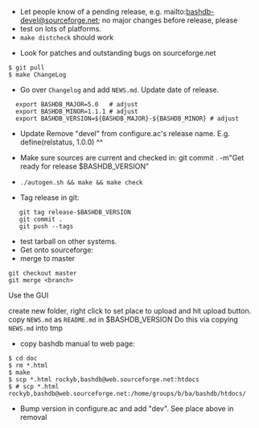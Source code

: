 * Let people know of a pending release, e.g. mailto:bashdb-devel@sourceforge.net;
  no major changes before release, please
* test on lots of platforms.
* `make distcheck` should work
- Look for patches and outstanding bugs on sourceforge.net

```
$ git pull
$ make ChangeLog
```

* Go over `Changelog` and add `NEWS.md`. Update date of release.

```
  export BASHDB_MAJOR=5.0   # adjust
  export BASHDB_MINOR=1.1.1 # adjust
  export BASHDB_VERSION=${BASHDB_MAJOR}-${BASHDB_MINOR} # adjust
```

* Update Remove "devel" from configure.ac's release name. E.g.
    define(relstatus, 1.0.0)
                        ^^
* Make sure sources are current and checked in:
    git commit . -m"Get ready for release $BASHDB_VERSION"

* `./autogen.sh && make && make check`
- Tag release in git:

```
   git tag release-$BASHDB_VERSION
   git commit .
   git push --tags
```

* test tarball on other systems.
* Get onto sourceforge:
* merge to master

```
git checkout master
git merge <branch>
```

Use the GUI

create new folder, right click to set place to upload and
hit upload button.
copy `NEWS.md` as `README.md` in $BASHDB_VERSION
Do this via copying `NEWS.md` into tmp


* copy bashdb manual to web page:

```
$ cd doc
$ rm *.html
$ make
$ scp *.html rockyb,bashdb@web.sourceforge.net:htdocs
$ # scp *.html rockyb,bashdb@web.sourceforge.net:/home/groups/b/ba/bashdb/htdocs/
```

* Bump version in configure.ac and add "dev". See place above in
removal
